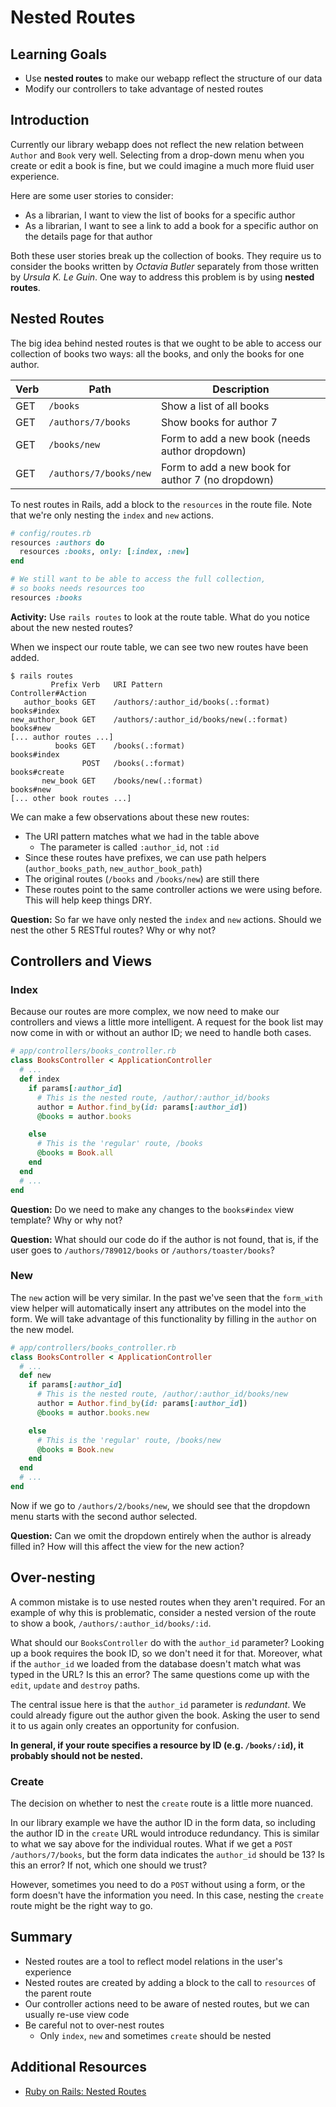 # Nested Routes

## Learning Goals

- Use **nested routes** to make our webapp reflect the structure of our data
- Modify our controllers to take advantage of nested routes

## Introduction

Currently our library webapp does not reflect the new relation between `Author` and `Book` very well. Selecting from a drop-down menu when you create or edit a book is fine, but we could imagine a much more fluid user experience.

Here are some user stories to consider:
- As a librarian, I want to view the list of books for a specific author
- As a librarian, I want to see a link to add a book for a specific author on the details page for that author

Both these user stories break up the collection of books. They require us to consider the books written by _Octavia Butler_ separately from those written by _Ursula K. Le Guin_. One way to address this problem is by using **nested routes**.

## Nested Routes

The big idea behind nested routes is that we ought to be able to access our collection of books two ways: all the books, and only the books for one author.

Verb | Path                   | Description
---  | ---                    | ---
GET  | `/books`               | Show a list of all books
GET  | `/authors/7/books`     | Show books for author 7
GET  | `/books/new`           | Form to add a new book (needs author dropdown)
GET  | `/authors/7/books/new` | Form to add a new book for author 7 (no dropdown)

To nest routes in Rails, add a block to the `resources` in the route file. Note that we're only nesting the `index` and `new` actions.

```ruby
# config/routes.rb
resources :authors do
  resources :books, only: [:index, :new]
end

# We still want to be able to access the full collection,
# so books needs resources too
resources :books
```

**Activity:** Use `rails routes` to look at the route table. What do you notice about the new nested routes?

When we inspect our route table, we can see two new routes have been added.

```
$ rails routes
         Prefix Verb   URI Pattern                             Controller#Action
   author_books GET    /authors/:author_id/books(.:format)     books#index
new_author_book GET    /authors/:author_id/books/new(.:format) books#new
[... author routes ...]
          books GET    /books(.:format)                        books#index
                POST   /books(.:format)                        books#create
       new_book GET    /books/new(.:format)                    books#new
[... other book routes ...]
```

We can make a few observations about these new routes:
- The URI pattern matches what we had in the table above
    - The parameter is called `:author_id`, not `:id`
- Since these routes have prefixes, we can use path helpers (`author_books_path`, `new_author_book_path`)
- The original routes (`/books` and `/books/new`) are still there
- These routes point to the same controller actions we were using before. This will help keep things DRY.

**Question:** So far we have only nested the `index` and `new` actions. Should we nest the other 5 RESTful routes? Why or why not?

## Controllers and Views

### Index

Because our routes are more complex, we now need to make our controllers and views a little more intelligent. A request for the book list may now come in with or without an author ID; we need to handle both cases.

```ruby
# app/controllers/books_controller.rb
class BooksController < ApplicationController
  # ...
  def index
    if params[:author_id]
      # This is the nested route, /author/:author_id/books
      author = Author.find_by(id: params[:author_id])
      @books = author.books

    else
      # This is the 'regular' route, /books
      @books = Book.all
    end
  end
  # ...
end
```

**Question:** Do we need to make any changes to the `books#index` view template? Why or why not?

**Question:** What should our code do if the author is not found, that is, if the user goes to `/authors/789012/books` or `/authors/toaster/books`?

### New

The `new` action will be very similar. In the past we've seen that the `form_with` view helper will automatically insert any attributes on the model into the form. We will take advantage of this functionality by filling in the `author` on the new model.

```ruby
# app/controllers/books_controller.rb
class BooksController < ApplicationController
  # ...
  def new
    if params[:author_id]
      # This is the nested route, /author/:author_id/books/new
      author = Author.find_by(id: params[:author_id])
      @books = author.books.new

    else
      # This is the 'regular' route, /books/new
      @books = Book.new
    end
  end
  # ...
end
```

Now if we go to `/authors/2/books/new`, we should see that the dropdown menu starts with the second author selected.

**Question:** Can we omit the dropdown entirely when the author is already filled in? How will this affect the view for the new action?

## Over-nesting

A common mistake is to use nested routes when they aren't required. For an example of why this is problematic, consider a nested version of the route to show a book, `/authors/:author_id/books/:id`.

What should our `BooksController` do with the `author_id` parameter? Looking up a book requires the book ID, so we don't need it for that. Moreover, what if the `author_id` we loaded from the database doesn't match what was typed in the URL? Is this an error? The same questions come up with the `edit`, `update` and `destroy` paths.

The central issue here is that the `author_id` parameter is _redundant_. We could already figure out the author given the book. Asking the user to send it to us again only creates an opportunity for confusion.

**In general, if your route specifies a resource by ID (e.g. `/books/:id`), it probably should not be nested.**

### Create

The decision on whether to nest the `create` route is a little more nuanced.

In our library example we have the author ID in the form data, so including the author ID in the `create` URL would introduce redundancy. This is similar to what we say above for the individual routes. What if we get a `POST /authors/7/books`, but the form data indicates the `author_id` should be 13? Is this an error? If not, which one should we trust?

However, sometimes you need to do a `POST` without using a form, or the form doesn't have the information you need. In this case, nesting the `create` route might be the right way to go.

## Summary

- Nested routes are a tool to reflect model relations in the user's experience
- Nested routes are created by adding a block to the call to `resources` of the parent route
- Our controller actions need to be aware of nested routes, but we can usually re-use view code
- Be careful not to over-nest routes
    - Only `index`, `new` and sometimes `create` should be nested

## Additional Resources
- [Ruby on Rails: Nested Routes](http://guides.rubyonrails.org/routing.html#nested-resources)
